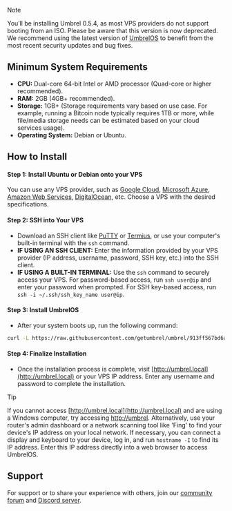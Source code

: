 > [!NOTE]
> You’ll be installing Umbrel 0.5.4, as most VPS providers do not support booting from an ISO. Please be aware that this version is now deprecated. We recommend using the latest version of [UmbrelOS](https://umbrel.com/umbrelos#install) to benefit from the most recent security updates and bug fixes.

## Minimum System Requirements

- **CPU:** Dual-core 64-bit Intel or AMD processor (Quad-core or higher recommended).
- **RAM:** 2GB (4GB+ recommended).
- **Storage:** 1GB+ (Storage requirements vary based on use case. For example, running a Bitcoin node typically requires 1TB or more, while file/media storage needs can be estimated based on your cloud services usage).
- **Operating System:** Debian or Ubuntu.

## How to Install

#### Step 1: Install Ubuntu or Debian onto your VPS
You can use any VPS provider, such as [Google Cloud](https://cloud.google.com/), [Microsoft Azure](https://azure.microsoft.com/), [Amazon Web Services](https://aws.amazon.com/), [DigitalOcean](https://digitalocean.com/), etc. Choose a VPS with the desired specifications.

#### Step 2: SSH into Your VPS
- Download an SSH client like [PuTTY](https://www.putty.org/) or [Termius](https://termius.com/), or use your computer's built-in terminal with the `ssh` command.
- **IF USING AN SSH CLIENT:** Enter the information provided by your VPS provider (IP address, username, password, SSH key, etc.) into the SSH client.
- **IF USING A BUILT-IN TERMINAL:** Use the `ssh` command to securely access your VPS. For password-based access, run `ssh user@ip` and enter your password when prompted. For SSH key-based access, run `ssh -i ~/.ssh/ssh_key_name user@ip`.

#### Step 3: Install UmbrelOS
- After your system boots up, run the following command:
```bash
curl -L https://raw.githubusercontent.com/getumbrel/umbrel/913ff567bd6a5136586f0040e80fc99ae310fba9/scripts/install | bash
```

#### Step 4: Finalize Installation
- Once the installation process is complete, visit [http://umbrel.local](http://umbrel.local) or your VPS IP address. Enter any username and password to complete the installation.

> [!TIP]  
> If you cannot access [http://umbrel.local](http://umbrel.local) and are using a Windows computer, try accessing [http://umbrel](http://umbrel). Alternatively, use your router's admin dashboard or a network scanning tool like 'Fing' to find your device's IP address on your local network. If necessary, you can connect a display and keyboard to your device, log in, and run `hostname -I` to find its IP address. Enter this IP address directly into a web browser to access UmbrelOS.

## Support

For support or to share your experience with others, join our [community forum](https://community.umbrel.com) and [Discord server](http://discord.gg/efNtFzqtdx).
